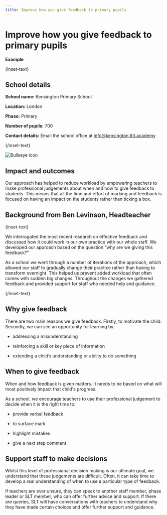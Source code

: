 ```yaml
---
title: Improve how you give feedback to primary pupils
---
```


# Improve how you give feedback to primary pupils

<strong class="govuk-tag">Example</strong>

{inset-text}

## School details

**School name:** Kensington Primary School

**Location:** London

**Phase:** Primary

**Number of pupils:** 700

**Contact details:** Email the school office at <info@kensington.ttlt.academy>

{/inset-text}

<div class="govuk-grid-row dfe-width-container">
  <div class="govuk-grid-column-full">
    <div class="info-box">
      <div class="info-box__corner">
        <img src="/assets/images/bullseye.svg" alt="Bullseye icon">
      </div>
      <h2 class="govuk-heading-m">
        Impact and outcomes
      </h2>
      <p>
        Our approach has helped to reduce workload by empowering teachers to make professional judgements about when and how to give feedback to students. This means that all the time and effort of marking and feedback is focused on having an impact on the students rather than ticking a box. 
      </p>
    </div>
  </div>
</div>

## Background from Ben Levinson, Headteacher

{inset-text}

We interrogated the most recent research on effective feedback and discussed how it could work in our own practice with our whole staff. We developed our approach based on the question “why are we giving this feedback?”

As a school we went through a number of iterations of the approach, which allowed our staff to gradually change their practice rather than having to transform overnight. This helped us prevent added workload that often comes with sudden big changes. Throughout the changes we gathered feedback and provided support for staff who needed help and guidance.

{/inset-text}

## Why give feedback

There are two main reasons we give feedback. Firstly, to motivate the child. Secondly, we can see an opportunity for learning by:

- addressing a misunderstanding

- reinforcing a skill or key piece of information

- extending a child’s understanding or ability to do something

## When to give feedback

When and how feedback is given matters. It needs to be based on what will most positively impact that child's progress.

As a school, we encourage teachers to use their professional judgement to decide when it is the right time to:

- provide verbal feedback
- to surface mark

- highlight mistakes

- give a next step comment

## Support staff to make decisions

Whilst this level of professional decision making is our ultimate goal, we understand that these judgements are difficult. Often, it can take time to develop a real understanding of when to use a particular type of feedback.

If teachers are ever unsure, they can speak to another staff member, phase leader or SLT member, who can offer further advice and support. If there are queries, SLT will have conversations with teachers to understand why they have made certain choices and offer further support and guidance.
